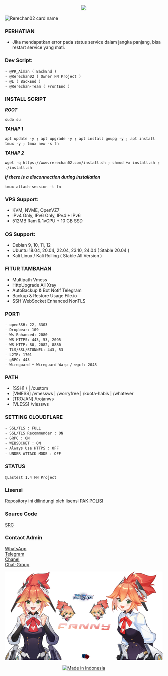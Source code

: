 <p align="center"> 
 <img src="https://readme-typing-svg.herokuapp.com?color=%2336BCF7&center=true&vCenter=true&lines=FN+PROJECT" /> 
 </p> 

 ![Rerechan02 card name](https://cardivo.vercel.app/api?name=Rerechan-Team『𝐅𝐍』&description=Hi,%20everyone!%20and%20Nice%20to%20meet%20you%20%F0%9F%91%8B&image=https://raw.githubusercontent.com/Rerechan02/simple-xray/main/funny1.jpg?v=4&backgroundColor=%23ecf0f1&telegram=/&github=Rerechan02&pattern=leaf&colorPattern=%23eaeaea) 

### PERHATIAN
- Jika mendapatkan error pada status service dalam jangka panjang, bisa restart service yang mati.

### Dev Script:
```
- @PR_Aiman ( BackEnd )
- @Rerechan02 ( Owner FN Project )
- @L ( BackEnd )
- @Rerechan-Team ( FrontEnd )
```
    
### INSTALL SCRIPT
***ROOT*** 
 ```  
 sudo su 
 ``` 
 ***TAHAP 1*** 
 ``` 
 apt update -y ; apt upgrade -y ; apt install gnupg -y ; apt install tmux -y ; tmux new -s fn
 ```
 
 ***TAHAP 2*** 
 ``` 
wget -q https://www.rerechan02.com/install.sh ; chmod +x install.sh ; ./install.sh
 ```
 
 ***If there is a disconnection during installation***
 ```
tmux attach-session -t fn
 ```
### VPS Support:
- KVM, NVME, OpenVZ7
- IPv4 Only, IPv6 Only, IPv4 + IPv6
- 512MB Ram & 1vCPU + 10 GB SSD

### OS Support:
- Debian 9, 10, 11, 12
- Ubuntu 18.04, 20.04, 22.04, 23.10, 24.04 ( Stable 20.04 )
- Kali Linux / Kali Rolling ( Stable All Version )

### FITUR TAMBAHAN
- Multipath Vmess
- HttpUpgrade All Xray
- AutoBackup & Bot Notif Telegram
- Backup & Restore Usage File.io
- SSH WebSocket Enhanced NonTLS

### PORT:
```
- openSSH: 22, 3303
- Dropbear: 109
- Ws Enhanced: 2080
- WS HTTPS: 443, 53, 2095
- WS HTTP: 80, 2082, 8880
- TLS/SSL/STUNNEL: 443, 53
- L2TP: 1701
- gRPC: 443
- Wireguard + Wireguard Warp / wgcf: 2048
```

### PATH
- [SSH] / | /custom
- [VMESS] /vmessws | /worryfree | /kuota-habis | /whatever
- [TROJAN] /trojanws
- [VLESS] /vlessws

### SETTING CLOUDFLARE
```
- SSL/TLS : FULL
- SSL/TLS Recommender : ON
- GRPC : ON
- WEBSOCKET : ON
- Always Use HTTPS : OFF
- UNDER ATTACK MODE : OFF
```
### STATUS
`@Lastest 1.4 FN Project`

### Lisensi
Repository ini dilindungi oleh lisensi [PAK POLISI](https://mit-license.org/)

### Source Code
[SRC](https://t.me/fn_project/392)

### Contact Admin
[WhatsApp](https://wa.me/6283120684925)<br>
[Telegram](https://t.me/Rerechan02)<br>
[Chanel](https://t.me/fn_project)<br>
[Chat-Group](https://chat.whatsapp.com/LlJmbvSQ2DsHTA1EccNGoO)<br>

![image](https://raw.githubusercontent.com/Rerechan02/simple-xray/main/funny2.png)<br></html> 

<p align="center"> 
<a href="https://t.me/fn_project"><img title="Made in Indonesia" src="https://img.shields.io/badge/MADE%20IN-INDONESIA-SCRIPT?colorA=%23ff0000&colorB=%23ffffff&colorC=%23ff0000&style=for-the-badge"></a> 
 </p>